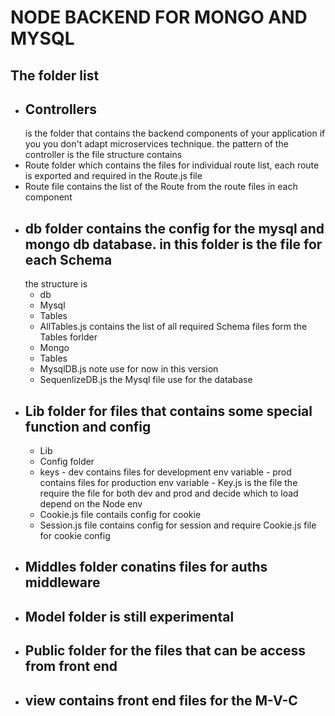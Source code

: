 # NODE BACKEND FOR MONGO AND MYSQL
## The folder list
 - ## Controllers
    is the folder that contains the backend components of your application if you you don't adapt microservices technique. the pattern of the controller is the file structure contains
  - Route folder which contains the files for individual route list, each route is exported and required in the Route.js file
  - Route file  contains the list of the Route from the route files in each component
- ## db folder contains the config for the mysql and mongo db database. in this folder is the file for each Schema
  the structure is 
  - db
   - Mysql
    - Tables
    - AllTables.js contains the list of all required Schema files form the Tables forlder
   - Mongo
    - Tables
    - MysqlDB.js note use for now in this version
    - SequenlizeDB.js the Mysql file use for the database
- ## Lib folder for files that contains some special function and config 
   - Lib
    - Config folder
     - keys
      - dev  contains files for development env variable 
      - prod contains files for production env variable
      - Key.js is the file the require the file for both dev and prod and decide which to load depend on the Node env
    - Cookie.js file contails config for cookie
    - Session.js file contains config for session and require Cookie.js file for cookie config
- ## Middles folder  conatins files for auths middleware
- ## Model folder is still experimental
- ## Public folder for the files that can be access from front end
- ## view contains front end files for the M-V-C 

